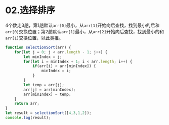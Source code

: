 # 02.选择排序

4个数走3趟，第1趟默认`arr[0]`最小，从`arr[1]`开始向后查找，找到最小的后和`arr[0]`交换位置；第2趟默认`arr[1]`最小，从`arr[2]`开始向后查找，找到最小的和`arr[1]`交换位置，以此类推。

```javascript
function selectionSort(arr) {
    for(let j = 0; j < arr.length - 1; j++) {
        let minIndex = j;
        for(let i = minIndex + 1; i < arr.length; i++) {
            if(arr[i] < arr[minIndex]) {
                minIndex = i;
            }
        }
    	let temp = arr[j];
        arr[j] = arr[minIndex];
        arr[minIndex] = temp;
    }
    return arr;
}
let result = selectionSort([4,3,1,2]);
console.log(result);
```
